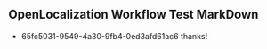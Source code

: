 ## OpenLocalization Workflow Test MarkDown
* 65fc5031-9549-4a30-9fb4-0ed3afd61ac6 
thanks!<!--HONumber=Mar16_HO2-->

